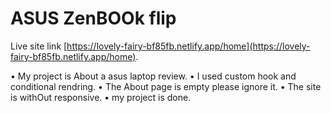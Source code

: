 # ASUS ZenBOOk flip

Live site link [https://lovely-fairy-bf85fb.netlify.app/home](https://lovely-fairy-bf85fb.netlify.app/home).

• My project is About a asus laptop review.
• I used custom hook and conditional rendring.
• The About page is empty please ignore it.
• The site is withOut responsive.
• my project is done.
